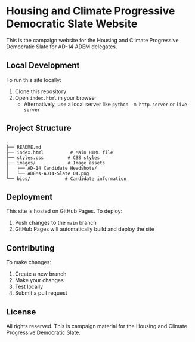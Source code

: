 # Housing and Climate Progressive Democratic Slate Website

This is the campaign website for the Housing and Climate Progressive Democratic Slate for AD-14 ADEM delegates.

## Local Development

To run this site locally:

1. Clone this repository
2. Open `index.html` in your browser
   - Alternatively, use a local server like `python -m http.server` or `live-server`

## Project Structure

```
.
├── README.md
├── index.html          # Main HTML file
├── styles.css         # CSS styles
├── images/            # Image assets
│   ├── AD-14 Candidate Headshots/
│   └── ADEMs-AD14-Slate 04.png
└── bios/             # Candidate information
```

## Deployment

This site is hosted on GitHub Pages. To deploy:

1. Push changes to the `main` branch
2. GitHub Pages will automatically build and deploy the site

## Contributing

To make changes:

1. Create a new branch
2. Make your changes
3. Test locally
4. Submit a pull request

## License

All rights reserved. This is campaign material for the Housing and Climate Progressive Democratic Slate. 